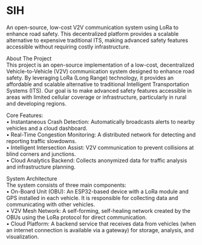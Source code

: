 # SIH
An open-source, low-cost V2V communication system using LoRa to enhance road safety. This decentralized platform provides a scalable alternative to expensive traditional ITS, making advanced safety features accessible without requiring costly infrastructure.


About The Project  
This project is an open-source implementation of a low-cost, decentralized Vehicle-to-Vehicle (V2V) communication system designed to enhance road safety. By leveraging LoRa (Long Range) technology, it provides an affordable and scalable alternative to traditional Intelligent Transportation Systems (ITS). Our goal is to make advanced safety features accessible in areas with limited cellular coverage or infrastructure, particularly in rural and developing regions.


Core Features:  
• Instantaneous Crash Detection: Automatically broadcasts alerts to nearby vehicles and a cloud dashboard.  
• Real-Time Congestion Monitoring: A distributed network for detecting and reporting traffic slowdowns.  
• Intelligent Intersection Assist: V2V communication to prevent collisions at blind corners and junctions.  
• Cloud Analytics Backend: Collects anonymized data for traffic analysis and infrastructure planning.


System Architecture  
The system consists of three main components:  
• On-Board Unit (OBU): An ESP32-based device with a LoRa module and GPS installed in each vehicle. It is responsible for collecting data and communicating with other vehicles.  
• V2V Mesh Network: A self-forming, self-healing network created by the OBUs using the LoRa protocol for direct communication.  
• Cloud Platform: A backend service that receives data from vehicles (when an internet connection is available via a gateway) for storage, analysis, and visualization.
